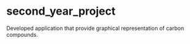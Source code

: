 # second_year_project
Developed application that provide graphical representation of carbon compounds.
